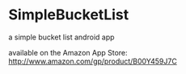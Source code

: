 # SimpleBucketList
a simple bucket list android app

available on the Amazon App Store: http://www.amazon.com/gp/product/B00Y459J7C
